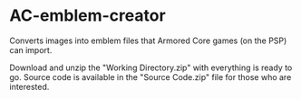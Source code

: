 # AC-emblem-creator
Converts images into emblem files that Armored Core games (on the PSP) can import.

Download and unzip the "Working Directory.zip" with everything is ready to go.
Source code is available in the "Source Code.zip" file for those who are interested.
